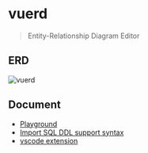 # vuerd

> Entity-Relationship Diagram Editor

## ERD

![vuerd](https://github.com/dineug/erd-editor/blob/main/img/vuerd-erd.gif?raw=true)

## Document

- [Playground](https://vuerd.github.io)
- [Import SQL DDL support syntax](https://github.com/dineug/erd-editor/blob/master/packages/sql-ddl-parser/src/SQL_DDL_Test_Case.md)
- [vscode extension](https://marketplace.visualstudio.com/items?itemName=dineug.vuerd-vscode)
